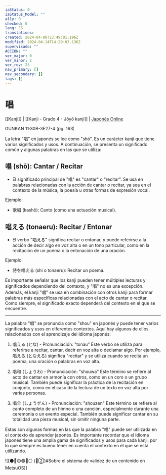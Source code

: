 ```yaml
---
iaStatus: 0
iaStatus_Model: ""
a11y: 0
checked: 0
lang: ES
translations: 
created: 2024-04-06T23:49:01.196Z
modified: 2024-04-14T14:29:03.136Z
supervisado: ""
ACCION: ""
ver_major: 0
ver_minor: 2
ver_rev: 25
nav_primary: []
nav_secondary: []
tags: []
---
```

# 唱

[[Kanji]] | [[Kanji - Grado 4 - Jôyô kanji]] | [Japonés Online](http://japonesonline.com/kanjis/busqueda/?s=%E5%94%B1&x=0&y=0)

GUNKAN 11·30B-3E27-4  (pg. 163)

La letra "唱" en japonés se lee como "shō". Es un carácter kanji que tiene varios significados y usos. A continuación, se presenta un significado común y algunas palabras en las que se utiliza:

## 唱 (shō): Cantar / Recitar
    
- El significado principal de "唱" es "cantar" o "recitar". Se usa en palabras relacionadas con la acción de cantar o recitar, ya sea en el contexto de la música, la poesía u otras formas de expresión vocal.

Ejemplo:

- 歌唱 (kashō): Canto (como una actuación musical).

## 唱える (tonaeru): Recitar / Entonar
    
- El verbo "唱える" significa recitar o entonar, y puede referirse a la acción de decir algo en voz alta o en un tono particular, como en la recitación de un poema o la entonación de una oración.

Ejemplo:

- 詩を唱える (shi o tonaeru): Recitar un poema.

Es importante señalar que los kanji pueden tener múltiples lecturas y significados dependiendo del contexto, y "唱" no es una excepción. Además, el kanji "唱" se usa en combinación con otros kanji para formar palabras más específicas relacionadas con el acto de cantar o recitar. Como siempre, el significado exacto dependerá del contexto en el que se encuentre.


---

La palabra "唱" se pronuncia como "shou" en japonés y puede tener varios significados y usos en diferentes contextos. Aquí hay algunos de ellos relacionados con el aprendizaje del idioma japonés:

1. 唱える (とな) - Pronunciación: "tonau"
Este verbo se utiliza para referirse a recitar, cantar, decir en voz alta o declamar algo. Por ejemplo, 唱える (となえる) significa "recitar" y se utiliza cuando se recita un poema, una oración o palabras en voz alta.

2. 唱和 (しょうわ) - Pronunciación: "shouwa"
Este término se refiere al acto de cantar en armonía con otros, como en un coro o un grupo musical. También puede significar la práctica de la recitación en conjunto, como en el caso de la lectura de un texto en voz alta por varias personas.

3. 唱全 (しょうぜん) - Pronunciación: "shouzen"
Este término se refiere al canto completo de un himno o una canción, especialmente durante una ceremonia o un evento especial. También puede significar cantar en su totalidad una pieza musical, sin omitir ninguna parte.

Estas son algunas formas en las que la palabra "唱" puede ser utilizada en el contexto de aprender japonés. Es importante recordar que el idioma japonés tiene una amplia gama de significados y usos para cada kanji, por lo que siempre es bueno tener en cuenta el contexto en el que se está utilizando.

![[⚫🔴🟡🟢🔵⚪ (🔴②)#Sobre el sistema de validez de un contenido en MetsuOS]]

